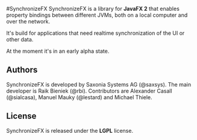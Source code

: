 #SynchronizeFX
SynchronizeFX is a library for **JavaFX 2** that enables property bindings between different JVMs, both on a local computer and over the network.

It's build for applications that need realtime synchronization of the UI or other data.

At the moment it's in an early alpha state.

## Authors
SynchronizeFX is developed by Saxonia Systems AG (@saxsys). The main developer is Raik Bieniek (@rbi). Contributors are Alexander Casall (@sialcasa), Manuel Mauky (@lestard) and Michael Thiele.

## License
SynchronizeFX is released under the **LGPL** license.
